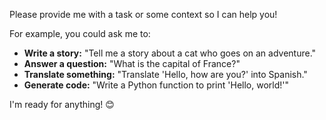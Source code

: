 Please provide me with a task or some context so I can help you! 

For example, you could ask me to:

* **Write a story:** "Tell me a story about a cat who goes on an adventure."
* **Answer a question:** "What is the capital of France?"
* **Translate something:** "Translate 'Hello, how are you?' into Spanish."
* **Generate code:** "Write a Python function to print 'Hello, world!'"

I'm ready for anything! 😊  
